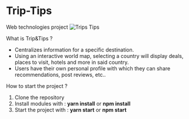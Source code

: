 # Trip-Tips
Web technologies project
![Trips Tips](https://user-images.githubusercontent.com/56914388/114565096-3fc45100-9c71-11eb-8efe-bdbe611fa471.png)

What is Trip&Tips ?

- Centralizes information for a specific destination.
- Using an interactive world map, selecting a country will display deals, places to visit, hotels and more in said country.
- Users have their own personal profile with which they can share recommendations, post reviews, etc..

How to start the project ?

1) Clone the repository 
2) Install modules with : **yarn install** or **npm install**
3) Start the project with : **yarn start** or **npm start**

